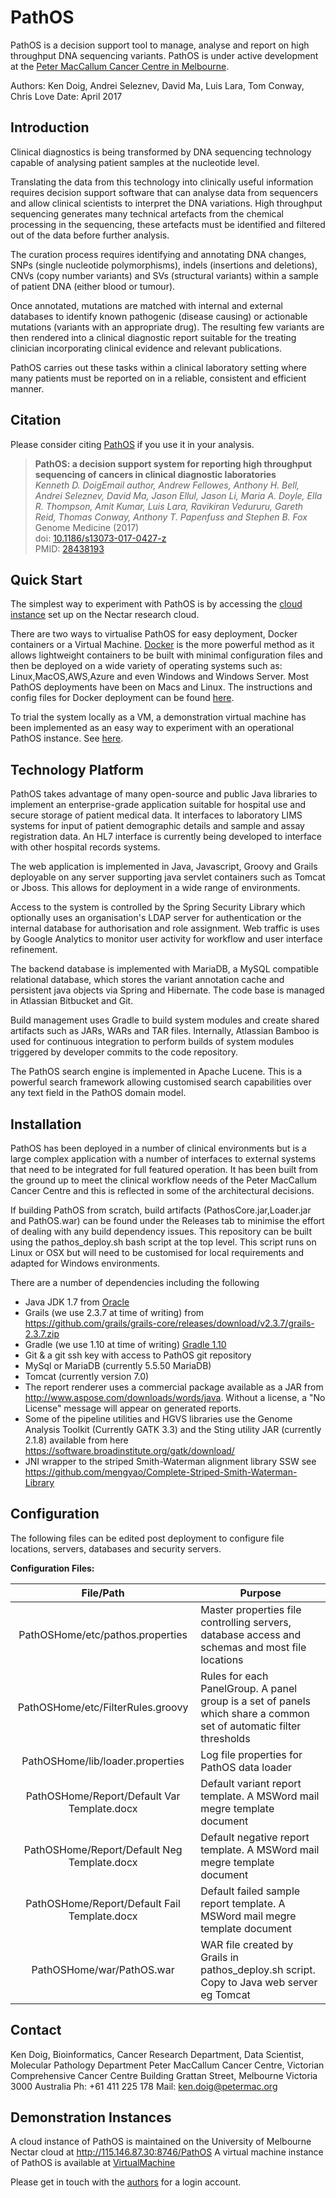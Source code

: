 # PathOS
PathOS is a decision support tool to manage, analyse and report on high throughput DNA sequencing variants.
PathOS is under active development at the [Peter MacCallum Cancer Centre in Melbourne](https://www.petermac.org/about/signature-centres/centre-clinical-cancer-genomics/molecular-diagnostic-software).

Authors: Ken Doig, Andrei Seleznev, David Ma, Luis Lara, Tom Conway, Chris Love Date: April 2017 

## Introduction
Clinical diagnostics is being transformed by DNA sequencing technology capable of analysing patient samples at the nucleotide level.

Translating the data from this technology into clinically useful information requires decision support software that can analyse  data from sequencers and allow clinical scientists to interpret the DNA variations.
High throughput sequencing generates many technical artefacts from the chemical processing in the sequencing, these artefacts must be identified and filtered out of the data before further analysis.

The curation process requires identifying and annotating DNA changes, SNPs (single nucleotide polymorphisms), indels (insertions and deletions), CNVs (copy number variants) and SVs (structural variants) within a sample of patient DNA (either blood or tumour).

Once annotated, mutations are matched with internal and external databases to identify known pathogenic (disease causing) or actionable mutations (variants with an appropriate drug).
The resulting few variants are then rendered into a clinical diagnostic report suitable for the treating clinician incorporating clinical evidence and relevant publications.

PathOS carries out these tasks within a clinical laboratory setting where many patients must be reported on in a reliable, consistent and efficient manner.

## Citation
Please consider citing [PathOS](https://genomemedicine.biomedcentral.com/articles/10.1186/s13073-017-0427-z) if you use it in your analysis.

> **PathOS: a decision support system for reporting high throughput sequencing of cancers in clinical diagnostic laboratories** <br/>
> _Kenneth D. DoigEmail author, Andrew Fellowes, Anthony H. Bell, Andrei Seleznev, David Ma, Jason Ellul, Jason Li, Maria A. Doyle, Ella R. Thompson, Amit Kumar, Luis Lara, Ravikiran Vedururu, Gareth Reid, Thomas Conway, Anthony T. Papenfuss and Stephen B. Fox_ <br/>
> Genome Medicine (2017) <br/>
> doi: [10.1186/s13073-017-0427-z](https://doi.org/10.1186/s13073-017-0427-z) <br/>
> PMID: [28438193](http://www.ncbi.nlm.nih.gov/pubmed/28438193)

## Quick Start

The simplest way to experiment with PathOS is by accessing the [cloud instance](http://115.146.87.30:8746/PathOS) set up on the Nectar research cloud.

There are two ways to virtualise PathOS for easy deployment, Docker containers or a Virtual Machine. [Docker](http://www.docker.com) is the more powerful method as it allows lightweight containers to be built with minimal configuration files and then be deployed on a wide variety of operating systems such as: Linux,MacOS,AWS,Azure and even Windows and Windows Server. Most PathOS deployments have been on Macs and Linux.
The instructions and config files for Docker deployment can be found [here](https://github.com/PapenfussLab/PathOS/tree/master/Dockish-PathOS).

To trial the system locally as a VM, a demonstration virtual machine has been implemented as an easy way to experiment with an operational PathOS instance. See [here](https://github.com/PapenfussLab/PathOS/tree/master/VirtualMachine).	

## Technology Platform
PathOS takes advantage of many open-source and public Java libraries to implement an enterprise-grade application suitable for hospital use and secure storage of patient medical data. It interfaces to laboratory LIMS systems for input of patient demographic details and sample and assay registration data. An HL7 interface is currently being developed to interface with other hospital records systems.

The web application is implemented in Java, Javascript, Groovy and Grails deployable on any server supporting java servlet containers such as Tomcat or Jboss.
This allows for deployment in a wide range of environments.

Access to the system is controlled by the Spring Security Library which optionally uses an organisation's LDAP server for authentication or the internal database for authorisation and role assignment.
Web traffic is uses by Google Analytics to monitor user activity for workflow and user interface refinement.

The backend database is implemented with MariaDB, a MySQL compatible relational database, which stores the variant annotation cache and persistent java objects via Spring and Hibernate. The code base is managed in Atlassian Bitbucket and Git.

Build management uses Gradle to build system modules and create shared artifacts such as JARs, WARs and TAR files. Internally, Atlassian Bamboo is used for continuous integration to perform builds of system modules triggered by developer commits to the code repository.

The PathOS search engine is implemented in Apache Lucene. This is a powerful search framework allowing customised search capabilities over any text field in the PathOS domain model.

## Installation
PathOS has been deployed in a number of clinical environments but is a large complex application with a number of interfaces to external systems that need to be integrated for full featured operation. It has been built from the ground up to meet the clinical workflow needs of the Peter MacCallum Cancer Centre and this is reflected in some of the architectural decisions. 

If building PathOS from scratch, build artifacts (PathosCore.jar,Loader.jar and PathOS.war) can be found under the Releases tab to minimise the effort of dealing with any build dependency issues.
This repository can be built using the pathos_deploy.sh bash script at the top level. This script runs on Linux or OSX but will need to be customised for local requirements and adapted for Windows environments. 


There are a number of dependencies including the following
- Java JDK 1.7 from [Oracle](http://www.oracle.com/technetwork/java/javase/downloads/java-archive-downloads-javase7-521261.html)
- Grails (we use 2.3.7 at time of writing) from https://github.com/grails/grails-core/releases/download/v2.3.7/grails-2.3.7.zip
- Gradle (we use 1.10 at time of writing) [Gradle 1.10](https://services.gradle.org/distributions/gradle-1.10-bin.zip)
- Git & a git ssh key with access to PathOS git repository
- MySql or MariaDB (currently 5.5.50 MariaDB)
- Tomcat (currently version 7.0)
- The report renderer uses a commercial package available as a JAR from http://www.aspose.com/downloads/words/java. Without a license, a "No License" message will appear on generated reports.
- Some of the pipeline utilities and HGVS libraries use the Genome Analysis Toolkit (Currently GATK 3.3) and the Sting utility JAR (currently 2.1.8) available from here https://software.broadinstitute.org/gatk/download/
- JNI wrapper to the striped Smith-Waterman alignment library SSW see https://github.com/mengyao/Complete-Striped-Smith-Waterman-Library



## Configuration
The following files can be edited post deployment to configure file locations, servers, databases and security servers.

**Configuration Files:**

|File/Path   | Purpose                                              |
|:-------:|-------------------------------------------------------|
|PathOSHome/etc/pathos.properties| Master properties file controlling servers, database access and schemas and most file locations|
|PathOSHome/etc/FilterRules.groovy| Rules for each PanelGroup. A panel group is a set of panels which share a common set of automatic filter thresholds |
|PathOSHome/lib/loader.properties| Log file properties for PathOS data loader                                 |
|PathOSHome/Report/Default Var Template.docx|Default variant report template. A MSWord mail megre template document|
|PathOSHome/Report/Default Neg Template.docx|Default negative report template. A MSWord mail megre template document|
|PathOSHome/Report/Default Fail Template.docx|Default failed sample report template. A MSWord mail megre template document|
|PathOSHome/war/PathOS.war|WAR file created by Grails in pathos_deploy.sh script. Copy to Java web server eg Tomcat|

## Contact
Ken Doig, Bioinformatics, Cancer Research Department, Data Scientist, Molecular Pathology Department
Peter MacCallum Cancer Centre, Victorian Comprehensive Cancer Centre Building
Grattan Street, Melbourne Victoria 3000 Australia
Ph: +61 411 225 178 Mail: ken.doig@petermac.org

## Demonstration Instances
A cloud instance of PathOS is maintained on the University of Melbourne Nectar cloud at 
    http://115.146.87.30:8746/PathOS
A virtual machine instance of PathOS is available at [VirtualMachine](https://github.com/PapenfussLab/PathOS/tree/master/VirtualMachine)

Please get in touch with the [authors](mailto:ken.doig@petermac.org) for a login account.
